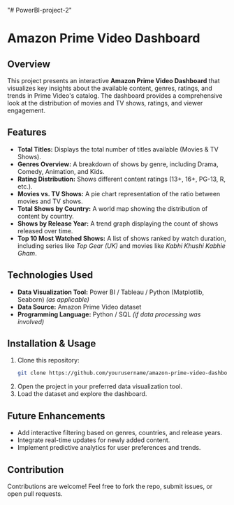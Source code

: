 "# PowerBI-project-2" 
# Amazon Prime Video Dashboard

## Overview
This project presents an interactive **Amazon Prime Video Dashboard** that visualizes key insights about the available content, genres, ratings, and trends in Prime Video's catalog. The dashboard provides a comprehensive look at the distribution of movies and TV shows, ratings, and viewer engagement.

## Features
- **Total Titles:** Displays the total number of titles available (Movies & TV Shows).
- **Genres Overview:** A breakdown of shows by genre, including Drama, Comedy, Animation, and Kids.
- **Rating Distribution:** Shows different content ratings (13+, 16+, PG-13, R, etc.).
- **Movies vs. TV Shows:** A pie chart representation of the ratio between movies and TV shows.
- **Total Shows by Country:** A world map showing the distribution of content by country.
- **Shows by Release Year:** A trend graph displaying the count of shows released over time.
- **Top 10 Most Watched Shows:** A list of shows ranked by watch duration, including series like *Top Gear (UK)* and movies like *Kabhi Khushi Kabhie Gham*.

## Technologies Used
- **Data Visualization Tool:** Power BI / Tableau / Python (Matplotlib, Seaborn) *(as applicable)*
- **Data Source:** Amazon Prime Video dataset
- **Programming Language:** Python / SQL *(if data processing was involved)*

## Installation & Usage
1. Clone this repository:
   ```bash
   git clone https://github.com/yourusername/amazon-prime-video-dashboard.git
   ```
2. Open the project in your preferred data visualization tool.
3. Load the dataset and explore the dashboard.

## Future Enhancements
- Add interactive filtering based on genres, countries, and release years.
- Integrate real-time updates for newly added content.
- Implement predictive analytics for user preferences and trends.

## Contribution
Contributions are welcome! Feel free to fork the repo, submit issues, or open pull requests.


